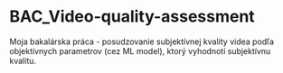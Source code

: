 # BAC_Video-quality-assessment
Moja bakalárska práca - posudzovanie subjektívnej kvality videa podľa objektívnych parametrov (cez ML model), ktorý vyhodnotí subjektívnu kvalitu.
